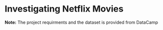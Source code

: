 # Investigating Netflix Movies
**Note:** The project requirments and the dataset is provided from DataCamp
